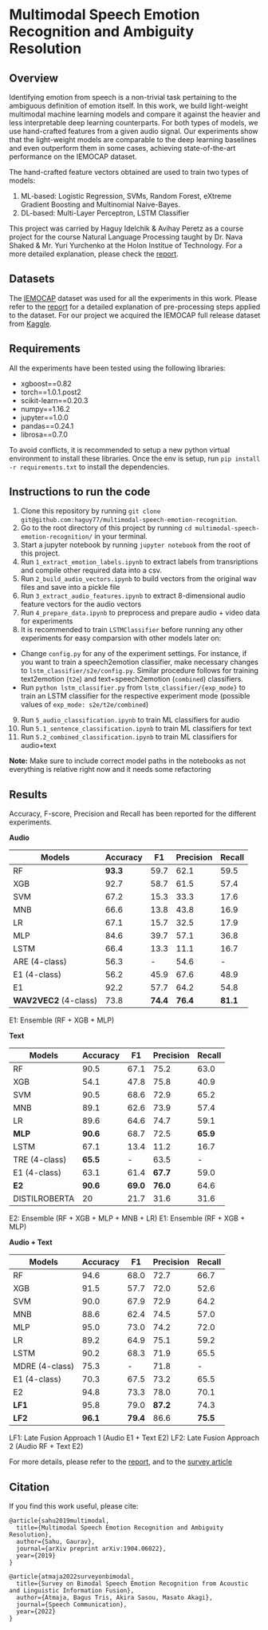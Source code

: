 # Multimodal Speech Emotion Recognition and Ambiguity Resolution

## Overview
Identifying emotion from speech is a non-trivial task pertaining to the ambiguous definition of emotion itself. In this work, we build light-weight multimodal machine learning models and compare it against the heavier and less interpretable deep learning counterparts. For both types of models, we use hand-crafted features from a given audio signal. Our experiments show that the light-weight models are comparable to the deep learning baselines and even outperform them in some cases, achieving state-of-the-art performance on the IEMOCAP dataset.

The hand-crafted feature vectors obtained are used to train two types of models:

1. ML-based: Logistic Regression, SVMs, Random Forest, eXtreme Gradient Boosting and Multinomial Naive-Bayes.
2. DL-based: Multi-Layer Perceptron, LSTM Classifier

This project was carried by Haguy Idelchik & Avihay Peretz as a course project for the course Natural Language Processing taught by Dr. Nava Shaked & Mr. Yuri Yurchenko at the Holon Institue of Technology. For a more detailed explanation, please check the [report](https://arxiv.org/abs/1904.06022).

## Datasets
The [IEMOCAP](https://link.springer.com/content/pdf/10.1007%2Fs10579-008-9076-6.pdf) dataset was used for all the experiments in this work. Please refer to the [report](https://arxiv.org/abs/1904.06022) for a detailed explanation of pre-processing steps applied to the dataset.
For our project we acquired the IEMOCAP full release dataset from [Kaggle](https://www.kaggle.com/datasets/dejolilandry/iemocapfullrelease).

## Requirements
All the experiments have been tested using the following libraries:
- xgboost==0.82
- torch==1.0.1.post2
- scikit-learn==0.20.3
- numpy==1.16.2
- jupyter==1.0.0
- pandas==0.24.1
- librosa==0.7.0

To avoid conflicts, it is recommended to setup a new python virtual environment to install these libraries. Once the env is setup, run `pip install -r requirements.txt` to install the dependencies.

## Instructions to run the code
1. Clone this repository by running `git clone git@github.com:haguy77/multimodal-speech-emotion-recognition`.
2. Go to the root directory of this project by running `cd multimodal-speech-emotion-recognition/` in your terminal.
3. Start a jupyter notebook by running `jupyter notebook` from the root of this project.
4. Run `1_extract_emotion_labels.ipynb` to extract labels from transriptions and compile other required data into a csv.
5. Run `2_build_audio_vectors.ipynb` to build vectors from the original wav files and save into a pickle file
6. Run `3_extract_audio_features.ipynb` to extract 8-dimensional audio feature vectors for the audio vectors
7. Run `4_prepare_data.ipynb` to preprocess and prepare audio + video data for experiments
8. It is recommended to train `LSTMClassifier` before running any other experiments for easy comparsion with other models later on:
  - Change `config.py` for any of the experiment settings. For instance, if you want to train a speech2emotion classifier, make necessary changes to `lstm_classifier/s2e/config.py`. Similar procedure follows for training text2emotion (`t2e`) and text+speech2emotion (`combined`) classifiers.
  - Run `python lstm_classifier.py` from `lstm_classifier/{exp_mode}` to train an LSTM classifier for the respective experiment mode (possible values of `exp_mode: s2e/t2e/combined`)
9. Run `5_audio_classification.ipynb` to train ML classifiers for audio
10. Run `5.1_sentence_classification.ipynb` to train ML classifiers for text
11. Run `5.2_combined_classification.ipynb` to train ML classifiers for audio+text

**Note:** Make sure to include correct model paths in the notebooks as not everything is relative right now and it needs some refactoring

## Results
Accuracy, F-score, Precision and Recall has been reported for the different experiments.

**Audio**

Models | Accuracy | F1 | Precision | Recall
---|---|---|---|---
RF | **93.3** | 59.7 | 62.1 | 59.5
XGB | 92.7 | 58.7 | 61.5 | 57.4
SVM | 67.2 | 15.3 | 33.3 | 17.6
MNB | 66.6 | 13.8 | 43.8 | 16.9
LR | 67.1 | 15.7 | 32.5 | 17.9
MLP | 84.6 | 39.7 | 57.1 | 36.8
LSTM | 66.4 | 13.3 | 11.1 | 16.7
ARE (4-class) | 56.3 | - | 54.6 | -
E1 (4-class) | 56.2 | 45.9 | 67.6 | 48.9
E1 | 92.2 | 57.7 | 64.2 | 54.8
**WAV2VEC2** (4-class) | 73.8 | **74.4** | **76.4** | **81.1**

E1: Ensemble (RF + XGB + MLP)

**Text**

Models | Accuracy | F1 | Precision | Recall
---|---|---|---|---
RF | 90.5 | 67.1 | 75.2 | 63.0
XGB | 54.1 | 47.8 | 75.8 | 40.9
SVM | 90.5 | 68.6 | 72.9 | 65.2
MNB | 89.1 | 62.6 | 73.9 | 57.4
LR | 89.6 | 64.6 | 74.7 | 59.1
**MLP** | **90.6** | 68.7 | 72.5 | **65.9**
LSTM | 67.1 | 13.4 | 11.2 | 16.7
TRE (4-class) | **65.5** | - | 63.5 | -
E1 (4-class) | 63.1 | 61.4 | **67.7** | 59.0
**E2** | **90.6** | **69.0** | **76.0** | 64.6
DISTILROBERTA | 20 | 21.7 | 31.6 | 31.6

E2: Ensemble (RF + XGB + MLP + MNB + LR)
E1: Ensemble (RF + XGB + MLP)

**Audio + Text**

Models | Accuracy | F1 | Precision | Recall
---|---|---|---|---
RF | 94.6 | 68.0 | 72.7 | 66.7
XGB | 91.5 | 57.7 | 72.0 | 52.6
SVM | 90.0 | 67.9 | 72.9 | 64.2
MNB | 88.6 | 62.4 | 74.5 | 57.0
MLP | 95.0 | 73.0 | 74.2 | 72.0
LR | 89.2 | 64.9 | 75.1 | 59.2
LSTM | 90.2 | 68.3 | 71.9 | 65.5
MDRE (4-class) | 75.3 | - | 71.8 | -
E1 (4-class) | 70.3 | 67.5 | 73.2 | 65.5
E2 | 94.8 | 73.3 | 78.0 | 70.1
**LF1** | 95.8 | 79.0 | **87.2** | 74.3
**LF2** | **96.1** | **79.4** | 86.6 | **75.5**

LF1: Late Fusion Approach 1 (Audio E1 + Text E2)
LF2: Late Fusion Approach 2 (Audio RF + Text E2)

For more details, please refer to the [report](https://arxiv.org/abs/1904.06022), and to the [survey article](https://www.sciencedirect.com/science/article/pii/S0167639322000413/pdfft?md5=fe042a81eb4b13f10d5f48f13b03209b&pid=1-s2.0-S0167639322000413-main.pdf)

## Citation
If you find this work useful, please cite:

```
@article{sahu2019multimodal,
  title={Multimodal Speech Emotion Recognition and Ambiguity Resolution},
  author={Sahu, Gaurav},
  journal={arXiv preprint arXiv:1904.06022},
  year={2019}
}
```

```
@article{atmaja2022surveyonbimodal,
  title={Survey on Bimodal Speech Emotion Recognition from Acoustic and Linguistic Information Fusion},
  author={Atmaja, Bagus Tris, Akira Sasou, Masato Akagi},
  journal={Speech Communication},
  year={2022}
}
```
